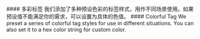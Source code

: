 <cn>
#### 多彩标签
我们添加了多种预设色彩的标签样式，用作不同场景使用。如果预设值不能满足你的需求，可以设置为具体的色值。
</cn>

<us>
#### Colorful Tag
We preset a series of colorful tag styles for use in different situations. You can also set it to a hex color string for custom color.
</us>

